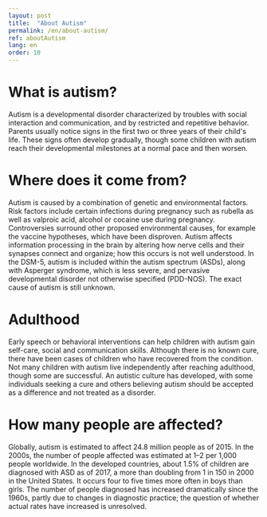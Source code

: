 ```yaml
---
layout: post
title:  "About Autism"
permalink: /en/about-autism/
ref: aboutAutism
lang: en
order: 10
---
```

# What is autism?
Autism is a developmental disorder characterized by troubles with social interaction and communication, and by restricted and repetitive behavior. Parents usually notice signs in the first two or three years of their child's life. These signs often develop gradually, though some children with autism reach their developmental milestones at a normal pace and then worsen.

# Where does it come from?
Autism is caused by a combination of genetic and environmental factors. Risk factors include certain infections during pregnancy such as rubella as well as valproic acid, alcohol or cocaine use during pregnancy. Controversies surround other proposed environmental causes, for example the vaccine hypotheses, which have been disproven. Autism affects information processing in the brain by altering how nerve cells and their synapses connect and organize; how this occurs is not well understood. In the DSM-5, autism is included within the autism spectrum (ASDs), along with Asperger syndrome, which is less severe, and pervasive developmental disorder not otherwise specified (PDD-NOS). The exact cause of autism is still unknown.

# Adulthood
Early speech or behavioral interventions can help children with autism gain self-care, social and communication skills. Although there is no known cure, there have been cases of children who have recovered from the condition. Not many children with autism live independently after reaching adulthood, though some are successful. An autistic culture has developed, with some individuals seeking a cure and others believing autism should be accepted as a difference and not treated as a disorder.

# How many people are affected?
Globally, autism is estimated to affect 24.8 million people as of 2015. In the 2000s, the number of people affected was estimated at 1–2 per 1,000 people worldwide. In the developed countries, about 1.5% of children are diagnosed with ASD as of 2017, a more than doubling from 1 in 150 in 2000 in the United States. It occurs four to five times more often in boys than girls. The number of people diagnosed has increased dramatically since the 1960s, partly due to changes in diagnostic practice; the question of whether actual rates have increased is unresolved.